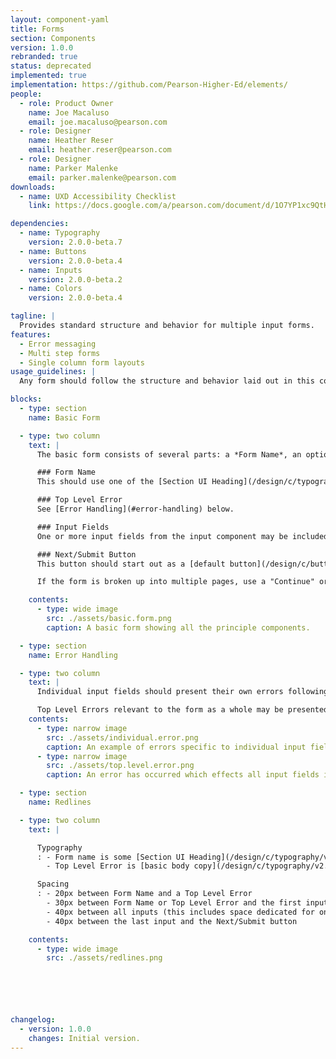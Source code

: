 ```yaml
---
layout: component-yaml
title: Forms
section: Components
version: 1.0.0
rebranded: true
status: deprecated
implemented: true
implementation: https://github.com/Pearson-Higher-Ed/elements/
people:
  - role: Product Owner
    name: Joe Macaluso
    email: joe.macaluso@pearson.com
  - role: Designer
    name: Heather Reser
    email: heather.reser@pearson.com
  - role: Designer
    name: Parker Malenke
    email: parker.malenke@pearson.com
downloads:
  - name: UXD Accessibility Checklist
    link: https://docs.google.com/a/pearson.com/document/d/1O7YP1xc9QtHbVB4sugeWG585RXJbNZIT81H5EBPH9ps/edit?usp=sharing

dependencies:
  - name: Typography
    version: 2.0.0-beta.7
  - name: Buttons
    version: 2.0.0-beta.4
  - name: Inputs
    version: 2.0.0-beta.2
  - name: Colors
    version: 2.0.0-beta.4

tagline: |
  Provides standard structure and behavior for multiple input forms.
features:
  - Error messaging
  - Multi step forms
  - Single column form layouts
usage_guidelines: |
  Any form should follow the structure and behavior laid out in this component.

blocks:
  - type: section
    name: Basic Form

  - type: two column
    text: |
      The basic form consists of several parts: a *Form Name*, an optional *Top Level Error*, one or more *Input Fields*, and a *Next/Submit* button.

      ### Form Name
      This should use one of the [Section UI Heading](/design/c/typography/v2.0.0-beta.7/#rd-ui-headings-section-basic) styles, and defaults to the Basic variant. It is required and should describe the ultimate action of the form.

      ### Top Level Error
      See [Error Handling](#error-handling) below.

      ### Input Fields
      One or more input fields from the input component may be included in the form. Currently, these will all occupy 100% of the form width and stack with 40px of spacing between them.

      ### Next/Submit Button
      This button should start out as a [default button](/design/c/buttons/v2.0.0-beta.4/#rd-default-button) and become a [primary](/design/c/buttons/v2.0.0-beta.4/#rd-primary-button) or [CTA](/design/c/buttons/v2.0.0-beta.4/#rd-cta-button) button once the form has been completely filled out.

      If the form is broken up into multiple pages, use a "Continue" or "Next" button to advance in the form series. Maintain the same Form Name between each page. You should also include some UI for returning to previous steps in the process, where possible.

    contents:
      - type: wide image
        src: ./assets/basic.form.png
        caption: A basic form showing all the principle components.

  - type: section
    name: Error Handling

  - type: two column
    text: |
      Individual input fields should present their own errors following the styles dictated in the [inputs components](http://pearson-higher-ed.github.io/design/c/inputs/v2.0.0-beta.3/#labels). Fields with errors should always be accompanied by error text, unless a top level error message is sufficient to understand and fix the problems.

      Top Level Errors relevant to the form as a whole may be presented above the first input and below the form name. It should consist of a single line message (which is colored red) and then an optional chunk of body copy that explains the situation in more detail.
    contents:
      - type: narrow image
        src: ./assets/individual.error.png
        caption: An example of errors specific to individual input fields.
      - type: narrow image
        src: ./assets/top.level.error.png
        caption: An error has occurred which effects all input fields in the form.

  - type: section
    name: Redlines

  - type: two column
    text: |

      Typography
      : - Form name is some [Section UI Heading](/design/c/typography/v2.0.0-beta.7/#rd-ui-headings-section-basic), defaults to basic
        - Top Level Error is [basic body copy](/design/c/typography/v2.0.0-beta.7/#rd-basic-body), [Strawberry Red](/design/c/colors/v2.0.0-beta.5/#rd-strawberry-red) for the first line and [Charcoal](/design/c/colors/v2.0.0-beta.5/#rd-charcoal) for any additional text

      Spacing
      : - 20px between Form Name and a Top Level Error
        - 30px between Form Name or Top Level Error and the first input
        - 40px between all inputs (this includes space dedicated for one line of error text)
        - 40px between the last input and the Next/Submit button

    contents:
      - type: wide image
        src: ./assets/redlines.png






changelog:
  - version: 1.0.0
    changes: Initial version.
---
```

